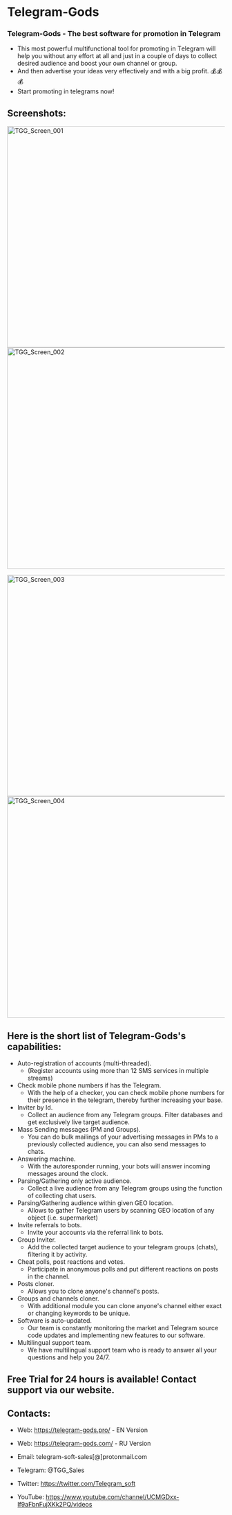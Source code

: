 # Telegram-Gods


### Telegram-Gods - The best software for promotion in Telegram
- This most powerful multifunctional tool for promoting in Тelegram will help you without any effort at all and just in a couple of days to collect desired audience and boost your own channel or group. 
- And then advertise your ideas very effectively and with a big profit. 💰💰💰
- Start promoting in telegrams now!


## Screenshots:

<img align="center" width="512" alt="TGG_Screen_001" src="https://user-images.githubusercontent.com/94137664/180645000-8a129a5c-f13b-4508-903f-be840a84c154.png">  <img align="center" width="512" alt="TGG_Screen_002" src="https://user-images.githubusercontent.com/94137664/180644995-aec1e24a-a38f-4dbc-8ed3-4335e919297f.png">

<img align="center" width="512" alt="TGG_Screen_003" src="https://user-images.githubusercontent.com/94137664/180644991-1e3afaf3-31e6-43dc-9877-5efbc2b9449b.png">  <img align="center" width="512" alt="TGG_Screen_004" src="https://user-images.githubusercontent.com/94137664/180644987-fdf85963-75d2-46b7-b365-cdccb6712edd.png">

## Here is the short list of Telegram-Gods's capabilities:

- Auto-registration of accounts (multi-threaded).
   *  (Register accounts using more than 12 SMS services in multiple streams)
- Check mobile phone numbers if has the Telegram. 
   *  With the help of a checker, you can check mobile phone numbers for their presence in the telegram, thereby further increasing your base.
- Inviter by Id.
   *  Collect an audience from any Telegram groups. Filter databases and get exclusively live target audience.
- Mass Sending messages (PM and Groups).
   *  You can do bulk mailings of your advertising messages in PMs to a previously collected audience, you can also send messages to chats.
- Answering machine.
   *  With the autoresponder running, your bots will answer incoming messages around the clock.
- Parsing/Gathering only active audience.
   *  Collect a live audience from any Telegram groups using the function of collecting chat users.
- Parsing/Gathering audience within given GEO location.
   *  Allows to gather Telegram users by scanning GEO location of any object (i.e. supermarket)
- Invite referrals to bots.
   *  Invite your accounts via the referral link to bots.
- Group Inviter.
   *  Add the collected target audience to your telegram groups (chats), filtering it by activity.
- Cheat polls, post reactions and votes.
   *  Participate in anonymous polls and put different reactions on posts in the channel.
- Posts cloner.
   *  Allows you to clone anyone's channel's posts.
- Groups and channels cloner.
   *  With additional module you can clone anyone's channel either exact or changing keywords to be unique.
- Software is auto-updated.
   *  Our team is constantly monitoring the market and Telegram source code updates and implementing new features to our software.
- Multilingual support team.
   *  We have multilingual support team who is ready to answer all your questions and help you 24/7.

##
##  Free Trial for 24 hours is available! Contact support via our website.


##  Contacts:
- Wеb: https://telegram-gods.pro/ - EN Version
- Wеb: https://telegram-gods.com/ - RU Version

- Email: telegram-soft-sales[@]prоtonmail.cоm
- Telegram: @TGG_Sales
- Twitter: https://twitter.com/Telegram_soft
- YouTube: https://www.youtube.com/channel/UCMGDxx-lf9aFbnFujXKk2PQ/videos





